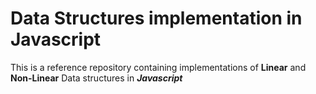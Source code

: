 # Data Structures implementation in Javascript

This is a reference repository containing implementations of **Linear** and **Non-Linear** Data structures in ***Javascript***
